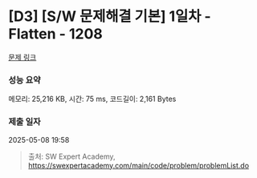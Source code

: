 # [D3] [S/W 문제해결 기본] 1일차 - Flatten - 1208 

[문제 링크](https://swexpertacademy.com/main/code/problem/problemDetail.do?contestProbId=AV139KOaABgCFAYh) 

### 성능 요약

메모리: 25,216 KB, 시간: 75 ms, 코드길이: 2,161 Bytes

### 제출 일자

2025-05-08 19:58



> 출처: SW Expert Academy, https://swexpertacademy.com/main/code/problem/problemList.do